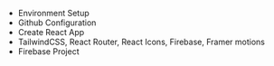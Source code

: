 - Environment Setup
- Github Configuration
- Create React App
- TailwindCSS, React Router, React Icons, Firebase, Framer motions
- Firebase Project